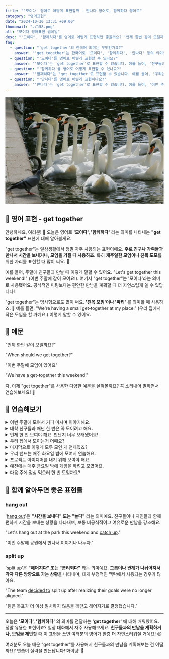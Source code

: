 ```yaml
---
title: "'모이다' 영어로 어떻게 표현할까 - 만나다 영어로, 함께하다 영어로"
category: "영어표현"
date: "2024-10-30 13:31 +09:00"
thumbnail: "./158.png"
alt: "모이다 영어표현 썸네일"
desc: "'모이다', '함께하다'를 영어로 어떻게 표현하면 좋을까요? '언제 한번 같이 모일까요?'와 '이번 주말에 모임이 있어요' 등을 영어로 표현하는 법을 배워봅시다. 다양한 예문을 통해서 연습하고 본인의 표현으로 만들어 보세요."
faq:
  - question: "'get together'의 한국어 의미는 무엇인가요?"
    answer: "'get together'는 한국어로 '모이다', '함께하다', '만나다' 등의 의미로 해석될 수 있습니다."
  - question: "'모이다'를 영어로 어떻게 표현할 수 있나요?"
    answer: "'모이다'는 'get together'로 표현할 수 있습니다. 예를 들어, '친구들과 모일 거야'는 'I'm going to get together with my friends'로 말할 수 있습니다."
  - question: "'함께하다'를 영어로 어떻게 표현할 수 있나요?"
    answer: "'함께하다'는 'get together'로 표현할 수 있습니다. 예를 들어, '우리는 항상 함께해'는 'We always get together'로 말할 수 있습니다."
  - question: "'만나다'를 영어로 어떻게 표현하나요?"
    answer: "'만나다'는 'get together'로 표현할 수 있습니다. 예를 들어, '이번 주말에 만날까?'는 'Shall we get together this weekend?'로 표현할 수 있습니다."
---
```


![물가에 모인 흰 백조들](./158-1.jpg)

## 🌟 영어 표현 - get together

안녕하세요, 여러분! 👋 오늘은 영어로 **'모이다', '함께하다'** 라는 의미를 나타내는 **"get together"** 표현에 대해 알아볼게요.

"get together"는 일상생활에서 정말 자주 사용되는 표현이에요. **주로 친구나 가족들과 만나서 시간을 보내거나, 모임을 가질 때 사용하죠.** 특히 **캐주얼한 모임이나 친목 도모**를 위한 자리를 표현할 때 많이 써요. 🤗

예를 들어, 주말에 친구들과 만날 때 이렇게 말할 수 있어요. "Let's get together this weekend!" (이번 주말에 같이 모여요!). 여기서 "get together"는 '모이다'라는 의미로 사용됐어요. 공식적인 미팅보다는 편안한 만남을 계획할 때 더 자연스럽게 쓸 수 있답니다!

"get together"는 명사형으로도 많이 써요. **'친목 모임'이나 '파티'** 를 의미할 때 사용하죠. 🎉 예를 들면, "We're having a small get-together at my place." (우리 집에서 작은 모임을 할 거예요.) 이렇게 말할 수 있어요.

<script async src="https://pagead2.googlesyndication.com/pagead/js/adsbygoogle.js?client=ca-pub-1465612013356152"
     crossorigin="anonymous"></script>
<!-- engple-horizontal-ad -->

<ins class="adsbygoogle"
     style="display:block"
     data-ad-client="ca-pub-1465612013356152"
     data-ad-slot="2106896038"
     data-ad-format="auto"
     data-full-width-responsive="true"></ins>

<script>
     (adsbygoogle = window.adsbygoogle || []).push({});
</script>

## 📖 예문

"언제 한번 같이 모일까요?"

"When should we get together?"

"이번 주말에 모임이 있어요"

"We have a get-together this weekend."

자, 이제 "get together"를 사용한 다양한 예문을 살펴볼까요? 꼭 소리내어 말하면서 연습해보세요! 🚀

## 💬 연습해보기

<details>
<summary>이번 주말에 모여서 커피 마시며 이야기해요.</summary>
<span>Let's get together this weekend and <a href="/blog/in-english/021.catch-up-on/">catch up</a> over coffee.</span>
</details>

<details>
<summary>대학 친구들과 매년 한 번은 꼭 모이려고 해요.</summary>
<span>My old college friends and I <a href="/blog/in-english/117.try-to/">try to</a> get together <a href="/blog/in-english/167.at-least/">at least</a> once a year.</span>
</details>

<details>
<summary>언제 한 번 모여야 해요. 만난지 너무 오래됐어요!</summary>
<span>We should get together sometime. It's been ages!</span>
</details>

<details>
<summary>우리 집에서 모이는거 어때요?</summary>
<span>Why don't we get together at my place?</span>
</details>

<details>
<summary>마지막으로 이렇게 모두 모인 게 언제였죠?</summary>
<span>When was the last time all of us got together like this?</span>
</details>

<details>
<summary>우리 밴드는 매주 화요일 밤에 모여서 연습해요.</summary>
<span>My band gets together every Tuesday night to practice.</span>
</details>

<details>
<summary>프로젝트 아이디어를 내기 위해 모여야 해요.</summary>
<span>We should get together and brainstorm some ideas for the project.</span>
</details>

<details>
<summary>예전에는 매주 금요일 밤에 게임을 하려고 모였어요.</summary>
<span>We <a href="/blog/in-english/143.used-to/">used to</a> get together every Friday night for game night.</span>
</details>

<details>
<summary>다음 주에 점심 먹으러 한 번 모일까요?</summary>
<span>Maybe we could get together for lunch sometime next week?</span>
</details>

## 🤝 함께 알아두면 좋은 표현들

### hang out

'[hang out](/blog/in-english/127.hang-out/)'은 **"시간을 보내다" 또는 "놀다"** 라는 의미예요. 친구들이나 지인들과 함께 편하게 시간을 보내는 상황을 나타내며, 보통 비공식적이고 여유로운 만남을 강조해요.

"Let's hang out at the park this weekend and [catch up](/blog/in-english/021.catch-up-on/)."

"이번 주말에 공원에서 만나서 이야기나 나누자."

### split up

'split up'은 **"헤어지다" 또는 "분리되다"** 라는 의미예요. **그룹이나 관계가 나뉘어져서 각자 다른 방향으로 가는 상황**을 나타내며, 대개 부정적인 맥락에서 사용되는 경우가 많아요.

"The team [decided to](/blog/in-english/062.decide-to/) split up after realizing their goals were no longer aligned."

"팀은 목표가 더 이상 일치하지 않음을 깨닫고 헤어지기로 결정했습니다."

---

오늘은 **'모이다', '함께하다'** 의 의미를 전달하는 **'get together'** 에 대해 배워봤어요. 정말 유용한 표현이죠? 일상 대화에서 자주 사용해보세요. **친구들과의 만남을 계획하거나, 모임을 제안**할 때 이 표현을 쓰면 여러분의 영어가 한층 더 자연스러워질 거예요! 😉

여러분도 오늘 배운 "get together"를 사용해서 친구들과의 만남을 계획해보는 건 어떨까요? 연습이 실력을 만든답니다! 화이팅! 💪
